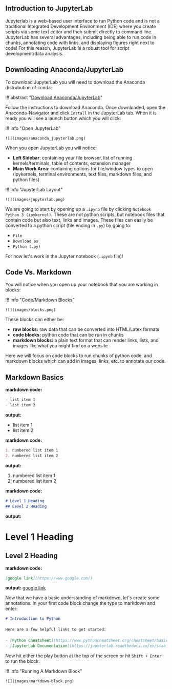 ## Introduction to JupyterLab

Jupyterlab is a web-based user interface to run Python code and is not a traditional Integrated Development Environment (IDE) where you create scripts via some text editor and then submit directly to command line. JupyterLab has several advantages, including being able to run code in chunks, annotating code with links, and displaying figures right next to code! For this reason, JupyterLab is a robust tool for script development/data analysis. 

## Downloading Anaconda/JupyterLab

To download JupyterLab you will need to download the Anaconda distrubution of conda:

!!! abstract "[Download Anaconda/JupyterLab](https://www.anaconda.com/download)"

Follow the instructions to download Anaconda. Once downloaded, open the Anaconda-Navigator and click `Install` in the JupyterLab tab. When it is ready you will see a launch button which you will click:

!!! info "Open JupyterLab"

    ![](images/anaconda_jupyterlab.png)

When you open JupyterLab you will notice:

- **Left Sidebar**: containing your file browser, list of running kernels/terminals, table of contents, extension manager
- **Main Work Area**: containing options for file/window types to open (ipykernels, terminal environments, text files, markdown files, and python files)

!!! info "JupyterLab Layout"

    ![](images/jupyterlab.png)

We are going to start by opening up a `.ipynb` file by clicking `Notebook Python 3 (ipykernel)`. These are not python scripts, but notebook files that contain code but also text, links and images. These files can easily be converted to a python script (file ending in `.py`) by going to:

- `File`
- `Download as`
- `Python (.py)`

For now let's work in the Jupyter notebook (`.ipynb` file)!

## Code Vs. Markdown

You will notice when you open up your notebook that you are working in blocks:

!!! info "Code/Markdown Blocks"

    ![](images/blocks.png)

These blocks can either be:

- **raw blocks:** raw data that can be converted into HTML/Latex formats
- **code blocks:** python code that can be run in chunks
- **markdown blocks:** a plain text format that can render links, lists, and images like what you might find on a website

Here we will focus on code blocks to run chunks of python code, and markdown blocks which can add in images, links, etc. to annotate our code.

## Markdown Basics

**markdown code:**

```md
- list item 1
- list item 2
```
**output:**
- list item 1
- list item 2

**markdown code:**

```md
1. numbered list item 1
2. numbered list item 2
```
**output:**
1. numbered list item 1
2. numbered list item 2

**markdown code:**

```md
# Level 1 Heading
## Level 2 Heading
```
**output:**
# Level 1 Heading
## Level 2 Heading

**markdown code:**

```md
[google link](https://www.google.com/)
```
**output:**
[google link](https://www.google.com/)

Now that we have a basic understanding of markdown, let's create some annotations. In your first code block change the type to markdown and enter:

```md
# Introduction to Python 

Here are a few helpful links to get started:

- [Python Cheatsheet](https://www.pythoncheatsheet.org/cheatsheet/basics)
- [JupyterLab Documentation](https://jupyterlab.readthedocs.io/en/stable/)
```

Now hit either the play button at the top of the screen or hit `Shift + Enter` to run the block:

!!! info "Running A Markdown Block"

    ![](images/markdown-block.png)
